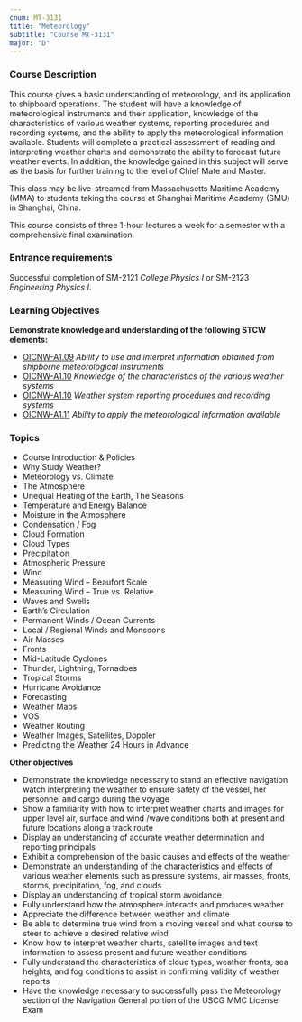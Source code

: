 ```yaml
---
cnum: MT-3131
title: "Meteorology"
subtitle: "Course MT-3131"
major: "D"
---
```

### Course Description

This course gives a basic understanding of meteorology, and its application to shipboard operations. The student will have a knowledge of meteorological instruments and their application, knowledge of the characteristics of various weather systems, reporting procedures and recording systems, and the ability to apply the meteorological information available. Students will complete a practical assessment of reading and interpreting weather charts and demonstrate the ability to forecast future weather events. In addition, the knowledge gained in this subject will serve as the basis for further training to the level of Chief Mate and Master.

This class may be live-streamed from Massachusetts Maritime Academy (MMA) to students taking the course at Shanghai Maritime Academy (SMU) in Shanghai, China.

This course consists of three 1-hour lectures a week for a semester with a comprehensive final examination.

### Entrance requirements

Successful completion of  SM-2121 *College Physics I* or SM-2123 *Engineering Physics I*.

### Learning Objectives

**Demonstrate knowledge and understanding of the following STCW elements:**

* [OICNW-A1.09]({{site.baseurl}}/tables/21.html#OICNW-A1.09) *Ability to use and interpret information obtained from shipborne meteorological instruments*
* [OICNW-A1.10]({{site.baseurl}}/tables/21.html#OICNW-A1.10) *Knowledge of the characteristics of the various weather systems*
* [OICNW-A1.10]({{site.baseurl}}/tables/21.html#OICNW-A1.10) *Weather system reporting procedures and recording systems*
* [OICNW-A1.11]({{site.baseurl}}/tables/21.html#OICNW-A1.11) *Ability to apply the meteorological information available*


### Topics

* Course Introduction & Policies
* Why Study Weather?
* Meteorology vs. Climate
* The Atmosphere
* Unequal Heating of the Earth, The Seasons
* Temperature and Energy Balance
* Moisture in the Atmosphere
* Condensation / Fog
* Cloud Formation
* Cloud Types 
* Precipitation
* Atmospheric Pressure
* Wind
* Measuring Wind – Beaufort Scale
* Measuring Wind – True vs. Relative
* Waves and Swells
* Earth’s Circulation
* Permanent Winds / Ocean Currents
* Local / Regional Winds and Monsoons
* Air Masses
* Fronts
* Mid-Latitude Cyclones
* Thunder, Lightning, Tornadoes
* Tropical Storms
* Hurricane Avoidance
* Forecasting
* Weather Maps
* VOS
* Weather Routing
* Weather Images, Satellites, Doppler
* Predicting the Weather 24 Hours in Advance




**Other objectives**


* Demonstrate the knowledge necessary to stand an effective navigation watch interpreting the weather to ensure safety of the vessel, her personnel and cargo during the voyage
* Show a familiarity with how to interpret weather charts and images for upper level air, surface and wind /wave conditions both at present and future locations along a track route
* Display an understanding of accurate weather determination and reporting principals
* Exhibit a comprehension of the basic causes and effects of the weather
* Demonstrate an understanding of the characteristics and effects of various weather elements such as pressure systems, air masses, fronts, storms, precipitation, fog, and clouds
* Display an understanding of tropical storm avoidance
* Fully understand how the atmosphere interacts and produces weather
* Appreciate the difference between weather and climate
* Be able to determine true wind from a moving vessel and what course to steer to achieve a desired relative wind
* Know how to interpret weather charts, satellite images and text information to assess present and future weather conditions
* Fully understand the characteristics of cloud types, weather fronts, sea heights, and fog conditions to assist in confirming validity of weather reports
* Have the knowledge necessary to successfully pass the Meteorology section of the Navigation General portion of the USCG MMC License Exam



